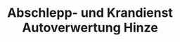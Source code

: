 ---
title: "Abschlepp- und Krandienst Autoverwertung Hinze"
url: /bismark-altmark/abschlepp-und-krandienst-autoverwertung-hinze/
shop: Autowerkstatt
---